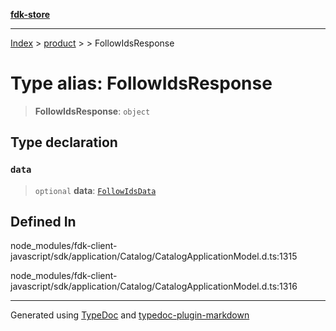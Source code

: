 [**fdk-store**](../../../README.md)
***

[Index](../../../API.md) > [product](../../README.md) > [<internal>](../README.md) > FollowIdsResponse

# Type alias: FollowIdsResponse

> **FollowIdsResponse**: `object`

## Type declaration

### `data`

> `optional` **data**: [`FollowIdsData`](type-alias.FollowIdsData.md)

## Defined In

node\_modules/fdk-client-javascript/sdk/application/Catalog/CatalogApplicationModel.d.ts:1315

node\_modules/fdk-client-javascript/sdk/application/Catalog/CatalogApplicationModel.d.ts:1316

***
Generated using [TypeDoc](https://typedoc.org/) and [typedoc-plugin-markdown](https://www.npmjs.com/package/typedoc-plugin-markdown)
